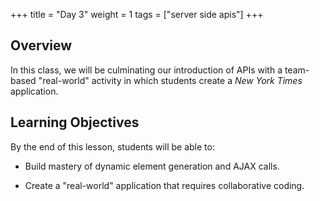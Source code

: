 +++
title = "Day 3"
weight = 1
tags = ["server side apis"] 
+++

## Overview

In this class, we will be culminating our introduction of APIs with a team-based "real-world" activity in which students create a _New York Times_ application.

## Learning Objectives

By the end of this lesson, students will be able to:

* Build mastery of dynamic element generation and AJAX calls.

* Create a "real-world" application that requires collaborative coding.